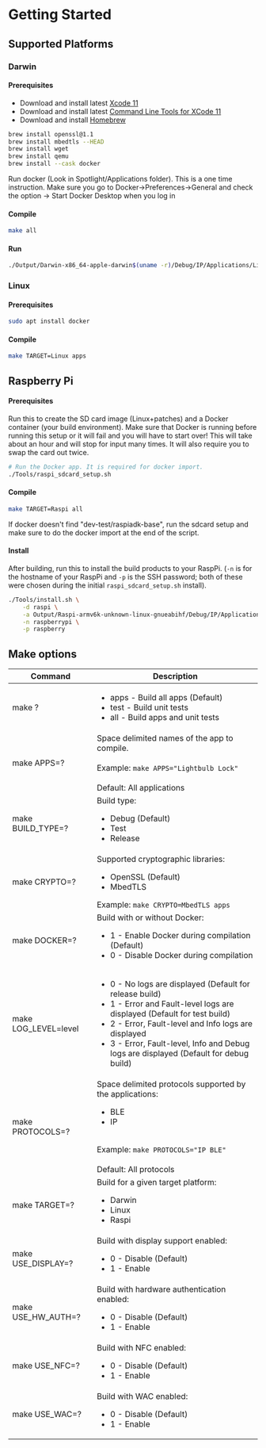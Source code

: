 # Getting Started

## Supported Platforms
### Darwin
#### Prerequisites
- Download and install latest [Xcode 11](https://developer.apple.com/download/more/)
- Download and install latest [Command Line Tools for XCode 11](https://developer.apple.com/download/more/)
- Download and install [Homebrew](https://brew.sh)

```sh
brew install openssl@1.1
brew install mbedtls --HEAD
brew install wget
brew install qemu
brew install --cask docker
```

Run docker (Look in Spotlight/Applications folder). This is a one time instruction.
Make sure you go to Docker→Preferences→General and check the option → Start Docker Desktop when you log in

#### Compile
```sh
make all
```

#### Run
```sh
./Output/Darwin-x86_64-apple-darwin$(uname -r)/Debug/IP/Applications/Lightbulb.OpenSSL
```

### Linux
#### Prerequisites
```sh
sudo apt install docker
```

#### Compile
```sh
make TARGET=Linux apps
```

## Raspberry Pi
#### Prerequisites
Run this to create the SD card image (Linux+patches) and a Docker container (your build environment).
Make sure that Docker is running before running this setup or it will fail and you will have to start over!
This will take about an hour and will stop for input many times. It will also require you to swap the card out twice.
```sh
# Run the Docker app. It is required for docker import.
./Tools/raspi_sdcard_setup.sh
```

#### Compile
```sh
make TARGET=Raspi all
```
If docker doesn't find "dev-test/raspiadk-base", run the sdcard setup and make sure to do the docker import at the end of the script.

#### Install
After building, run this to install the build products to your RaspPi. (`-n` is for the hostname of your RaspPi and `-p`
is the SSH password; both of these were chosen during the initial `raspi_sdcard_setup.sh` install).
```sh
./Tools/install.sh \
    -d raspi \
    -a Output/Raspi-armv6k-unknown-linux-gnueabihf/Debug/IP/Applications/Lightbulb.OpenSSL \
    -n raspberrypi \
    -p raspberry
```

## Make options
Command              | Description
-------------------- | -------------------------------------------------------------------
make ?               | <ul><li>apps - Build all apps (Default)</li></li><li>test - Build unit tests</li><li>all - Build apps and unit tests</li></ul>
make APPS=?          | Space delimited names of the app to compile. <br><br>Example: `make APPS="Lightbulb Lock"`<br><br> Default: All applications
make BUILD_TYPE=?    | Build type: <br><ul><li>Debug (Default)</li><li>Test</li><li>Release</li></ul>
make CRYPTO=?        | Supported cryptographic libraries: <br><ul><li>OpenSSL (Default)</li><li>MbedTLS</li></ul> Example: `make CRYPTO=MbedTLS apps`
make DOCKER=?        | Build with or without Docker: <br><ul><li>1 - Enable Docker during compilation (Default)</li><li>0 - Disable Docker during compilation</li></ul>
make LOG_LEVEL=level | <ul><li>0 - No logs are displayed (Default for release build)</li><li>1	- Error and Fault-level logs are displayed (Default for test build)</li><li>2 - Error, Fault-level and Info logs are displayed</li><li>3 - Error, Fault-level, Info and Debug logs are displayed (Default for debug build)</li></ul>
make PROTOCOLS=?     | Space delimited protocols supported by the applications: <br><ul><li>BLE</li><li>IP</li></ul><br> Example: `make PROTOCOLS="IP BLE"`<br><br>Default: All protocols
make TARGET=?        | Build for a given target platform:<br><ul><li>Darwin</li><li>Linux</li></li><li>Raspi</li></ul>
make USE_DISPLAY=?   | Build with display support enabled:<br><ul><li>0 - Disable (Default)</li><li>1 - Enable</li></ul>
make USE_HW_AUTH=?   | Build with hardware authentication enabled: <br><ul><li>0 - Disable (Default)</li><li>1 - Enable</li></ul>
make USE_NFC=?       | Build with NFC enabled:<br><ul><li>0 - Disable (Default)</li><li>1 - Enable</li></ul>
make USE_WAC=?       | Build with WAC enabled:<br><ul><li>0 - Disable (Default)</li><li>1 - Enable</li></ul>
